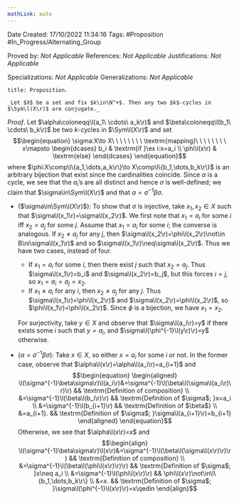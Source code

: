 ```yaml
---
mathLink: auto
---
```


<div class="topSpace"></div>

Date Created: 17/10/2022 11:34:16
Tags: #Proposition #In_Progress/Alternating_Group

Proved by: _Not Applicable_
References: _Not Applicable_
Justifications: _Not Applicable_

Specializations: _Not Applicable_
Generalizations: _Not Applicable_

``` ad-Proposition
title: Proposition.

_Let $X$ be a set and fix $k\in\N^+$. Then any two $k$-cycles in $\Sym\l(X\r)$ are conjugate._

```

_Proof_. Let $\alpha\coloneqq\l(a_1\ \cdots\ a_k\r)$ and $\beta\coloneqq\l(b_1\ \cdots\ b_k\r)$ be two $k$-cycles in $\Sym\l(X\r)$ and set
$$\begin{equation}
    \sigma:X\to X\ \ \ \ \ \ \ \ \textrm{mapping}\ \ \ \ \ \ \ \ x\mapsto
    \begin{dcases}
        b_i & \textrm{if }\ex i:x=a_i \\
        \phi\l(x\r) & \textrm{else}
    \end{dcases}
\end{equation}$$
where $\phi:X\comp\l\{a_1,\dots,a_k\r\}\to X\comp\l\{b_1,\dots,b_k\r\}$ is an arbitrary bijection that exist since the cardinalities coincide. Since $\alpha$ is a cycle, we see that the $a_i$$\textrm{'}$s are all distinct and hence $\sigma$ is well-defined; we claim that $\sigma\in\Sym\l(X\r)$ and that $\alpha=\sigma^{-1}\beta\sigma$.
* ($\sigma\in\Sym\l(X\r)$): To show that $\sigma$ is injective, take $x_1,x_2\in X$ such that $\sigma\l(x_1\r)=\sigma\l(x_2\r)$. We first note that $x_1=a_i$ for some $i$ iff $x_2=a_j$ for some $j$. Assume that $x_1=a_i$ for some $i$; the converse is analogous. If $x_2\neq a_j$ for any $j$, then $\sigma\l(x_2\r)=\phi\l(x_2\r)\not\in B\ni\sigma\l(x_1\r)$ and so $\sigma\l(x_1\r)\neq\sigma\l(x_2\r)$. Thus we have two cases, instead of four.
    * If $x_1=a_i$ for some $i$, then there exist $j$ such that $x_2=a_j$. Thus $\sigma\l(x_1\r)=b_i$ and $\sigma\l(x_2\r)=b_j$, but this forces $i=j$, so $x_1=a_i=a_j=x_2$.
    * If $x_1\neq a_i$ for any $i$, then $x_2\neq a_j$ for any $j$. Thus $\sigma\l(x_1\r)=\phi\l(x_2\r)$ and $\sigma\l(x_2\r)=\phi\l(x_2\r)$, so $\phi\l(x_1\r)=\phi\l(x_2\r)$. Since $\phi$ is a bijection, we have $x_1=x_2$.

  For surjectivity, take $y\in X$ and observe that $\sigma\l(a_i\r)=y$ if there exists some $i$ such that $y=a_i$, and $\sigma\l(\phi^{-1}\l(y\r)\r)=y$ otherwise.

* ($\alpha=\sigma^{-1}\beta\sigma$): Take $x\in X$, so either $x=a_i$ for some $i$ or not. In the former case, observe that $\alpha\l(x\r)=\alpha\l(a_i\r)=a_{i+1}$ and
$$\begin{equation}
    \begin{aligned}
        \l(\sigma^{-1}\beta\sigma\r)\l(a_i\r)&=\sigma^{-1}\l(\beta\l(\sigma\l(a_i\r)\r)\r) && \textrm{Definition of composition} \\
        &=\sigma^{-1}\l(\beta\l(b_i\r)\r) && \textrm{Definition of $\sigma$; }x=a_i \\
        &=\sigma^{-1}\l(b_{i+1}\r) && \textrm{Definition of $\beta$} \\
        &=a_{i+1}. && \textrm{Definition of $\sigma$; }\sigma\l(a_{i+1}\r)=b_{i+1}
    \end{aligned}
\end{equation}$$
Otherwise, we see that $\alpha\l(x\r)=x$ and
$$\begin{align}
    \l(\sigma^{-1}\beta\sigma\r)\l(x\r)&=\sigma^{-1}\l(\beta\l(\sigma\l(x\r)\r)\r) && \textrm{Definition of composition} \\
    &=\sigma^{-1}\l(\beta\l(\phi\l(x\r)\r)\r) && \textrm{Definition of $\sigma$; }x\neq a_i \\
    &=\sigma^{-1}\l(\phi\l(x\r)\r) && \phi\l(x\r)\not\in\l\{b_1,\dots,b_k\r\} \\
    &=x. && \textrm{Definition of $\sigma$; }\sigma\l(\phi^{-1}\l(x\r)\r)=x\qedin
\end{align}$$
